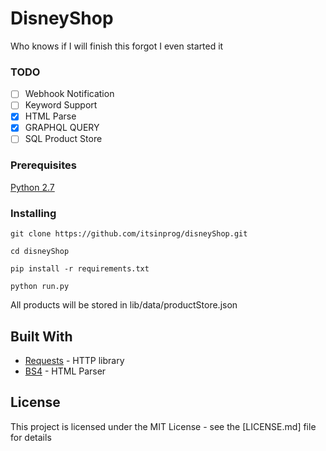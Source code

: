 # DisneyShop

Who knows if I will finish this forgot I even started it

### TODO

- [ ] Webhook Notification
- [ ] Keyword Support
- [x] HTML Parse
- [x] GRAPHQL QUERY
- [ ] SQL Product Store

### Prerequisites

[Python 2.7](https://www.python.org/downloads/)

### Installing

```
git clone https://github.com/itsinprog/disneyShop.git
```

```
cd disneyShop
```

```
pip install -r requirements.txt
```

```
python run.py
```

All products will be stored in lib/data/productStore.json

## Built With

* [Requests](http://docs.python-requests.org/en/master/) - HTTP library
* [BS4](https://www.crummy.com/software/BeautifulSoup/bs4/doc/) - HTML Parser

## License

This project is licensed under the MIT License - see the [LICENSE.md] file for details


